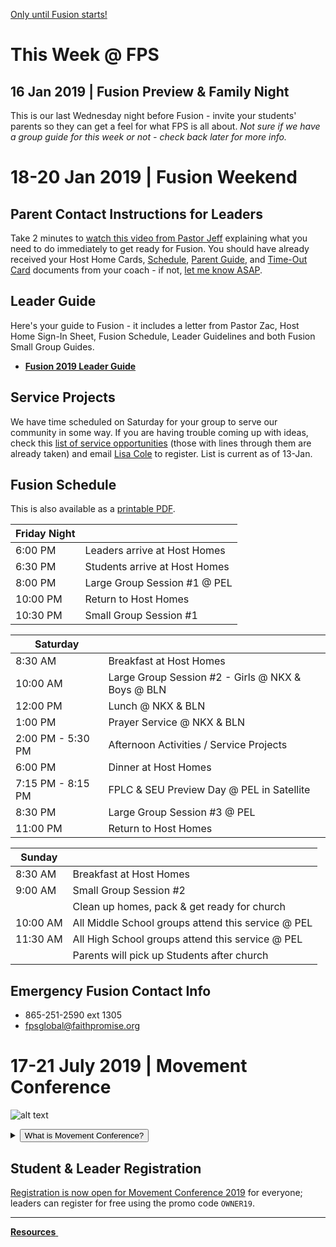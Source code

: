<!-- set class to 'btn-primary' to make it blue & 'btn-danger' to make it red -->
<a class="btn btn-danger btn-block" href="#18-20-jan-2019-fusion-weekend" role="button">Only <b><span id="MyTimer"></span></b> until Fusion starts!</a>

# This Week @ FPS  

## 16 Jan 2019 | Fusion Preview & Family Night  
This is our last Wednesday night before Fusion - invite your students' parents so they can get a feel for what FPS is all about. *Not sure if we have a group guide for this week or not - check back later for more info.*  

# 18-20 Jan 2019 | Fusion Weekend  

## Parent Contact Instructions for Leaders  
Take 2 minutes to [watch this video from Pastor Jeff](https://vimeo.com/310863066) explaining what you need to do immediately to get ready for Fusion. You should have already received your Host Home Cards, [Schedule](#fusion-schedule),  [Parent Guide](fusion-parent-guide.pdf), and [Time-Out Card](fusion-timeout-card.pdf) documents from your coach - if not, [let me know ASAP](mailto:fps.leader.email@gmail.com).    

## Leader Guide  
Here's your guide to Fusion - it includes a letter from Pastor Zac, Host Home Sign-In Sheet, Fusion Schedule, Leader Guidelines and both Fusion Small Group Guides.

- **[Fusion 2019 Leader Guide](fusion-leader-guide.pdf)**  

## Service Projects  
We have time scheduled on Saturday for your group to serve our community in some way. If you are having trouble coming up with ideas, check this [list of service opportunities](fusion-service-opportunities.pdf) (those with lines through them are already taken) and email [Lisa Cole](mailto:lisac@faithpromise.org) to register. List is current as of 13-Jan.  

## Fusion Schedule  
This is also available as a [printable PDF](fusion-schedule.pdf).  

| **Friday Night** |  |
| --- | --- |
| 6:00 PM  | Leaders arrive at Host Homes |
| 6:30 PM  | Students arrive at Host Homes |
| 8:00 PM  | Large Group Session #1 @ PEL |
| 10:00 PM | Return to Host Homes |
| 10:30 PM | Small Group Session #1 |

| **Saturday** |  |
| --- | --- |
| 8:30 AM  | Breakfast at Host Homes |
| 10:00 AM | Large Group Session #2 - Girls @ NKX & Boys @ BLN |
| 12:00 PM | Lunch @ NKX & BLN |
| 1:00 PM  | Prayer Service @ NKX & BLN |
| 2:00 PM - 5:30 PM | Afternoon Activities / Service Projects |
| 6:00 PM | Dinner at Host Homes |
| 7:15 PM - 8:15 PM | FPLC & SEU Preview Day @ PEL in Satellite |
| 8:30 PM | Large Group Session #3 @ PEL |
| 11:00 PM | Return to Host Homes |

| **Sunday** |  |
| --- | --- |
| 8:30 AM | Breakfast at Host Homes |
| 9:00 AM | Small Group Session #2 |
|  | Clean up homes, pack & get ready for church |
| 10:00 AM | All Middle School groups attend this service @ PEL |
| 11:30 AM | All High School groups attend this service @ PEL |
|  | Parents will pick up Students after church |

## Emergency Fusion Contact Info  
- 865-251-2590 ext 1305  
- [fpsglobal@faithpromise.org](mailto:fps-global@faithpromise.org)  

# 17-21 July 2019 | Movement Conference  
![alt text](https://d16gqslxckkrrx.cloudfront.net/resized/480/images/events/movement-conference-2019-tall.jpg "Movement 2019 Logo")
<details>
  <summary><button type="button" class="btn btn-default btn-xs">What is Movement Conference?</button></summary>
  <h4>Movement is a three day conference where students from across the state of Tennessee are encouraged and inspired to join the movement and take it back to their schools and communities. Students will experience incredible worship and music, be inspired by world-class communicators, and have a ton of fun with hundreds of other students. An awakening is coming to our nation, and we believe it will start right here, right now - will you join the Movement?</h4>
</details>  

## Student & Leader Registration
[Registration is now open for Movement Conference 2019](https://movementconf.com/) for everyone; leaders can register for free using the promo code `OWNER19`.

<!--
# Jan 2020 | Fusion Weekend
<details>
  <summary><button type="button" class="btn btn-default btn-xs">What is Fusion Weekend?</button></summary>
  <h4>Fusion is an overnight weekend retreat that begins on Friday evening and ends on Sunday afternoon. Leaders and students will stay in a local host home for fellowship, small group time, meals, and some sleep each night. Music, worship, speaker messages, and just-for-fun events are experienced Friday night and throughout the day Saturday. The weekend closes out on Sunday at your local Faith Promise campus.</h4>
</details>
More information about Fusion 2020 will be posted soon.    
-->

<!--End of Markdown Content-->
<script src="scripts.js"></script>

<!--Bottom Page Nav Buttons-->
<hr>
<a class="btn btn-default btn-sm" href="/resources" role="button"><b>Resources</b>&nbsp;<i class="fa fa-arrow-right"></i></a>
